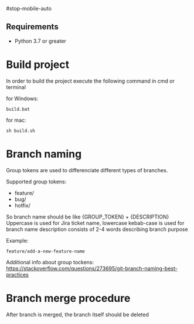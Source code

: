 #stop-mobile-auto

## Requirements

- Python 3.7 or greater

# Build project
In order to build the project execute the following command in cmd or terminal

for Windows:

```
build.bat
```

for mac:
```
sh build.sh
```

# Branch naming
Group tokens are used to differenciate different types of branches.

Supported group tokens:
- feature/
- bug/
- hotfix/

So branch name should be like {GROUP_TOKEN} + {DESCRIPTION}
Uppercase is used for Jira ticket name, lowercase kebab-case is used for branch name
description consists of 2-4 words describing branch purpose

Example:
```
feature/add-a-new-feature-name
```

Additional info about group tockens: https://stackoverflow.com/questions/273695/git-branch-naming-best-practices


# Branch merge procedure

After branch is merged, the branch itself should be deleted
